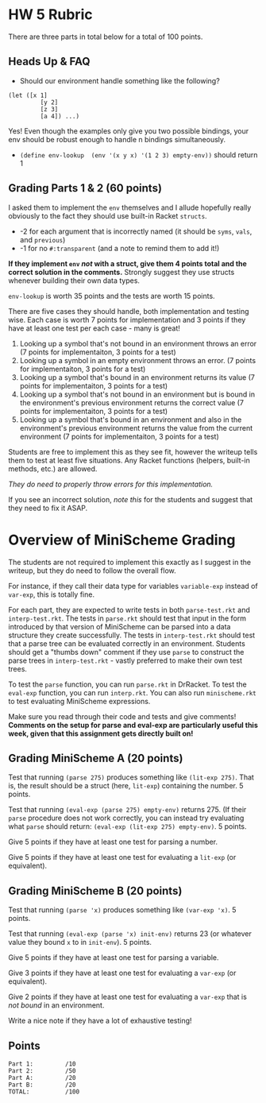 # HW 5 Rubric 

There are three parts in total below for a total of 100 points.

## Heads Up & FAQ
- Should our environment handle something like the following?
```
(let ([x 1]
         [y 2]
         [z 3]
         [a 4]) ...)
```

Yes! Even though the examples only give you two possible bindings, your env should be robust enough to handle n bindings simultaneously.

- `(define env-lookup  (env '(x y x) '(1 2 3) empty-env))` should return 1

## Grading Parts 1 & 2 (60 points)

I asked them to implement the `env` themselves and I allude hopefully really obviously to the fact they should 
use built-in Racket `structs`. 

- -2 for each argument that is incorrectly named (it should be `syms`, `vals`, and `previous`)
- -1 for no `#:transparent` (and a note to remind them to add it!)

**If they implement `env` *not* with a struct, give them 4 points total and the correct solution in the comments.** 
Strongly suggest they use structs whenever building their own data types.

`env-lookup` is worth 35 points and the tests are worth 15 points.

There are five cases they should handle, both implementation and testing wise. Each case is worth 7 points for implementation and 3 points if they have at least one test per each case - many is great! 

1. Looking up a symbol that's not bound in an environment throws an error (7 points for implementaiton, 3 points for a test)
2.  Looking up a symbol in an empty environment throws an error. (7 points for implementaiton, 3 points for a test)
3. Looking up a symbol that's bound in an environment returns its value (7 points for implementaiton, 3 points for a test)
4. Looking up a symbol that's not bound in an environment but is bound in the  environment's previous environment returns the correct value (7 points for implementaiton, 3 points for a test)
5. Looking up a symbol that's bound in an environment and also in the
  environment's previous environment returns the value from the current
  environment (7 points for implementaiton, 3 points for a test)

Students are free to implement this as they see fit,  however the writeup tells them to test at least five situations. Any Racket functions (helpers, built-in methods, etc.) are allowed. 

_They do need to properly throw errors for this implementation._

If you see an incorrect solution, *note this* for the students and suggest that they need to fix it ASAP.

# Overview of MiniScheme Grading 

The students are not required to implement this exactly as I suggest in the writeup, but they do need to follow the overall flow.

For instance, if they call their data type for variables `variable-exp` instead of `var-exp`, this is totally fine. 

For each part, they are expected to write tests in both `parse-test.rkt` and
`interp-test.rkt`. The tests in `parse.rkt` should test that input in the form
introduced by that version of MiniScheme can be parsed into a data structure
they create successfully. The tests in `interp-test.rkt` should test that a
parse tree can be evaluated correctly in an environment. Students should get a "thumbs down" comment if they use
`parse` to construct the parse trees in `interp-test.rkt` - vastly preferred to make their own test trees. 

To test the `parse` function, you can run `parse.rkt` in DrRacket. To test the
`eval-exp` function, you can run `interp.rkt`. You can also run
`minischeme.rkt` to test evaluating MiniScheme expressions.

Make sure you read through their code and tests and give comments! **Comments on the setup for parse and eval-exp are particularly useful this week, given that this assignment gets directly built on!**

## Grading MiniScheme A (20 points)

Test that running `(parse 275)` produces something like `(lit-exp 275)`. That is, the result should be a struct (here, `lit-exp`) containing the number. 5
points.

Test that running `(eval-exp (parse 275) empty-env)` returns 275. (If their
`parse` procedure does not work correctly, you can instead try evaluating what
`parse` should return: `(eval-exp (lit-exp 275) empty-env)`. 5 points.

Give 5 points if they have at least one test for parsing a number.

Give 5 points if they have at least one test for evaluating a `lit-exp` (or
equivalent).

## Grading MiniScheme B (20 points)

Test that running `(parse 'x)` produces something like `(var-exp 'x)`. 5 points.

Test that running `(eval-exp (parse 'x) init-env)` returns 23 (or whatever
value they bound `x` to in `init-env`). 5 points.

Give 5 points if they have at least one test for parsing a variable.

Give 3 points if they have at least one test for evaluating a `var-exp` (or equivalent).

Give 2 points if they have at least one test for evaluating a `var-exp` that is *not bound* in an environment. 

Write a nice note if they have a lot of exhaustive testing!  

## Points
```
Part 1:         /10
Part 2:         /50
Part A:         /20
Part B:         /20
TOTAL:          /100
```